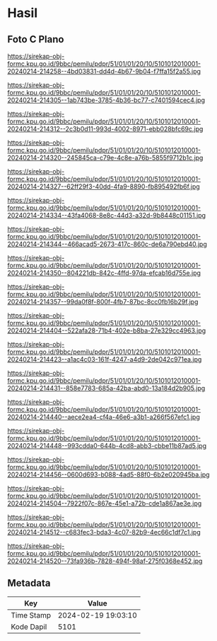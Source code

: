# Hasil

## Foto C Plano

https://sirekap-obj-formc.kpu.go.id/9bbc/pemilu/pdpr/51/01/01/20/10/5101012010001-20240214-214258--4bd03831-dd4d-4b67-9b04-f7ffa15f2a55.jpg

https://sirekap-obj-formc.kpu.go.id/9bbc/pemilu/pdpr/51/01/01/20/10/5101012010001-20240214-214305--1ab743be-3785-4b36-bc77-c7401594cec4.jpg

https://sirekap-obj-formc.kpu.go.id/9bbc/pemilu/pdpr/51/01/01/20/10/5101012010001-20240214-214312--2c3b0d11-993d-4002-8971-ebb028bfc69c.jpg

https://sirekap-obj-formc.kpu.go.id/9bbc/pemilu/pdpr/51/01/01/20/10/5101012010001-20240214-214320--245845ca-c79e-4c8e-a76b-5855f9712b1c.jpg

https://sirekap-obj-formc.kpu.go.id/9bbc/pemilu/pdpr/51/01/01/20/10/5101012010001-20240214-214327--62ff29f3-40dd-4fa9-8890-fb895492fb6f.jpg

https://sirekap-obj-formc.kpu.go.id/9bbc/pemilu/pdpr/51/01/01/20/10/5101012010001-20240214-214334--43fa4068-8e8c-44d3-a32d-9b8448c01151.jpg

https://sirekap-obj-formc.kpu.go.id/9bbc/pemilu/pdpr/51/01/01/20/10/5101012010001-20240214-214344--466acad5-2673-417c-860c-de6a790ebd40.jpg

https://sirekap-obj-formc.kpu.go.id/9bbc/pemilu/pdpr/51/01/01/20/10/5101012010001-20240214-214350--804221db-842c-4ffd-97da-efcab16d755e.jpg

https://sirekap-obj-formc.kpu.go.id/9bbc/pemilu/pdpr/51/01/01/20/10/5101012010001-20240214-214357--99da0f8f-800f-4fb7-87bc-8cc0fb16b29f.jpg

https://sirekap-obj-formc.kpu.go.id/9bbc/pemilu/pdpr/51/01/01/20/10/5101012010001-20240214-214404--522afa28-71b4-402e-b8ba-27e329cc4963.jpg

https://sirekap-obj-formc.kpu.go.id/9bbc/pemilu/pdpr/51/01/01/20/10/5101012010001-20240214-214423--a1ac4c03-161f-4247-a4d9-2de042c971ea.jpg

https://sirekap-obj-formc.kpu.go.id/9bbc/pemilu/pdpr/51/01/01/20/10/5101012010001-20240214-214431--858e7783-685a-42ba-abd0-13a184d2b905.jpg

https://sirekap-obj-formc.kpu.go.id/9bbc/pemilu/pdpr/51/01/01/20/10/5101012010001-20240214-214440--aece2ea4-cf4a-46e6-a3b1-a266f567efc1.jpg

https://sirekap-obj-formc.kpu.go.id/9bbc/pemilu/pdpr/51/01/01/20/10/5101012010001-20240214-214448--993cdda0-644b-4cd8-abb3-cbbe11b87ad5.jpg

https://sirekap-obj-formc.kpu.go.id/9bbc/pemilu/pdpr/51/01/01/20/10/5101012010001-20240214-214456--0600d693-b088-4ad5-88f0-6b2e020945ba.jpg

https://sirekap-obj-formc.kpu.go.id/9bbc/pemilu/pdpr/51/01/01/20/10/5101012010001-20240214-214504--7922f07c-867e-45e1-a72b-cde1a867ae3e.jpg

https://sirekap-obj-formc.kpu.go.id/9bbc/pemilu/pdpr/51/01/01/20/10/5101012010001-20240214-214512--c683fec3-bda3-4c07-82b9-4ec66c1df7c1.jpg

https://sirekap-obj-formc.kpu.go.id/9bbc/pemilu/pdpr/51/01/01/20/10/5101012010001-20240214-214520--73fa936b-7828-494f-98af-275f0368e452.jpg


## Metadata

| Key        | Value               |
| ---------- | ------------------- |
| Time Stamp | 2024-02-19 19:03:10 |
| Kode Dapil | 5101                |




